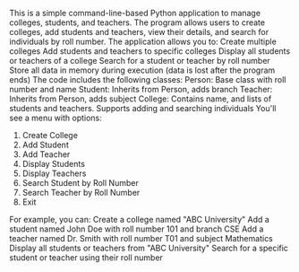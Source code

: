 This is a simple command-line-based Python application to manage colleges, students, and teachers. The program allows users to create colleges, add students and teachers, view their details, and search for individuals by roll number.
The application allows you to:
Create multiple colleges
Add students and teachers to specific colleges
Display all students or teachers of a college
Search for a student or teacher by roll number
Store all data in memory during execution (data is lost after the program ends)
The code includes the following classes:
Person: Base class with roll number and name
Student: Inherits from Person, adds branch
Teacher: Inherits from Person, adds subject
College: Contains name, and lists of students and teachers. Supports adding and searching individuals
You'll see a menu with options:
1. Create College
2. Add Student
3. Add Teacher
4. Display Students
5. Display Teachers
6. Search Student by Roll Number
7. Search Teacher by Roll Number
8. Exit
 
 For example, you can:
Create a college named "ABC University"
Add a student named John Doe with roll number 101 and branch CSE
Add a teacher named Dr. Smith with roll number T01 and subject Mathematics
Display all students or teachers from "ABC University"
Search for a specific student or teacher using their roll number









